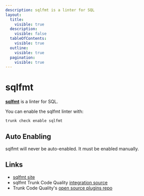 ```yaml
---
description: sqlfmt is a linter for SQL
layout:
  title:
    visible: true
  description:
    visible: false
  tableOfContents:
    visible: true
  outline:
    visible: true
  pagination:
    visible: true
---
```


# sqlfmt

[**sqlfmt**](https://github.com/tconbeer/sqlfmt#readme) is a linter for SQL.

You can enable the sqlfmt linter with:

```shell
trunk check enable sqlfmt
```

## Auto Enabling

sqlfmt will never be auto-enabled. It must be enabled manually.

## Links

* [sqlfmt site](https://github.com/tconbeer/sqlfmt#readme)
* sqlfmt Trunk Code Quality [integration source](https://github.com/trunk-io/plugins/tree/main/linters/sqlfmt)
* Trunk Code Quality's [open source plugins repo](https://github.com/trunk-io/plugins/tree/main)
